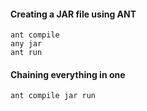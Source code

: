 #### Creating a JAR file using ANT
	ant compile
    any jar 
    ant run


#### Chaining everything in one
    ant compile jar run